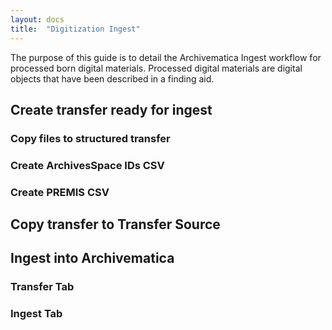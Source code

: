 ```yaml
---
layout: docs
title:  "Digitization Ingest"
---
```



The purpose of this guide is to detail the Archivematica Ingest workflow for processed born digital materials. Processed digital materials are digital objects that have been described in a finding aid.


## Create transfer ready for ingest

### Copy files to structured transfer

### Create ArchivesSpace IDs CSV

### Create PREMIS CSV

## Copy transfer to Transfer Source

## Ingest into Archivematica

### Transfer Tab

### Ingest Tab

